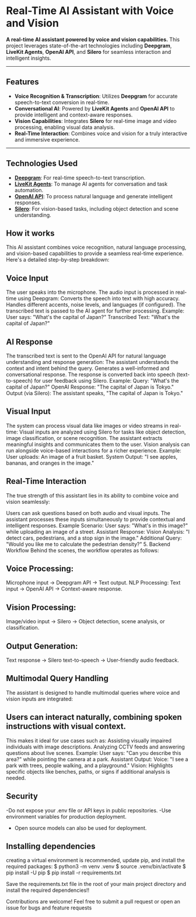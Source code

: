 # Real-Time AI Assistant with Voice and Vision

 **A real-time AI assistant powered by voice and vision capabilities.** This project leverages state-of-the-art technologies including **Deepgram**, **LiveKit Agents**, **OpenAI API**, and **Silero** for seamless interaction and intelligent insights. 

---

##  Features
- **Voice Recognition & Transcription**: Utilizes **Deepgram** for accurate speech-to-text conversion in real-time.
- **Conversational AI**: Powered by **LiveKit Agents** and **OpenAI API** to provide intelligent and context-aware responses.
- **Vision Capabilities**: Integrates **Silero** for real-time image and video processing, enabling visual data analysis.
- **Real-Time Interaction**: Combines voice and vision for a truly interactive and immersive experience.

---

## Technologies Used
- **[Deepgram](https://deepgram.com/)**: For real-time speech-to-text transcription.
- **[LiveKit Agents](https://livekit.io/)**: To manage AI agents for conversation and task automation.
- **[OpenAI API](https://openai.com/)**: To process natural language and generate intelligent responses.
- **[Silero](https://silero.ai/)**: For vision-based tasks, including object detection and scene understanding.


## How it works
This AI assistant combines voice recognition, natural language processing, and vision-based capabilities to provide a seamless real-time experience. Here's a detailed step-by-step breakdown:

## Voice Input
The user speaks into the microphone.
The audio input is processed in real-time using Deepgram:
Converts the speech into text with high accuracy.
Handles different accents, noise levels, and languages (if configured).
The transcribed text is passed to the AI agent for further processing.
Example:
User says: "What's the capital of Japan?"
Transcribed Text: "What's the capital of Japan?"
## AI Response
The transcribed text is sent to the OpenAI API for natural language understanding and response generation:
The assistant understands the context and intent behind the query.
Generates a well-informed and conversational response.
The response is converted back into speech (text-to-speech) for user feedback using Silero.
Example:
Query: "What's the capital of Japan?"
OpenAI Response: "The capital of Japan is Tokyo."
Output (via Silero): The assistant speaks, "The capital of Japan is Tokyo."
## Visual Input
The system can process visual data like images or video streams in real-time:
Visual inputs are analyzed using Silero for tasks like object detection, image classification, or scene recognition.
The assistant extracts meaningful insights and communicates them to the user.
Vision analysis can run alongside voice-based interactions for a richer experience.
Example:
User uploads: An image of a fruit basket.
System Output: "I see apples, bananas, and oranges in the image."

## Real-Time Interaction
The true strength of this assistant lies in its ability to combine voice and vision seamlessly:

Users can ask questions based on both audio and visual inputs.
The assistant processes these inputs simultaneously to provide contextual and intelligent responses.
Example Scenario:
User says: "What's in this image?" while uploading an image of a street.
Assistant Response:
Vision Analysis: "I detect cars, pedestrians, and a stop sign in the image."
Additional Query: "Would you like me to calculate the pedestrian density?"
5. Backend Workflow
Behind the scenes, the workflow operates as follows:

## Voice Processing:
Microphone input → Deepgram API → Text output.
NLP Processing:
Text input → OpenAI API → Context-aware response.
## Vision Processing:
Image/video input → Silero → Object detection, scene analysis, or classification.
## Output Generation:
Text response → Silero text-to-speech → User-friendly audio feedback.
## Multimodal Query Handling
The assistant is designed to handle multimodal queries where voice and vision inputs are integrated:

## Users can interact naturally, combining spoken instructions with visual context.
This makes it ideal for use cases such as:
Assisting visually impaired individuals with image descriptions.
Analyzing CCTV feeds and answering questions about live scenes.
Example:
User says: "Can you describe this area?" while pointing the camera at a park.
Assistant Output:
Voice: "I see a park with trees, people walking, and a playground."
Vision: Highlights specific objects like benches, paths, or signs if additional analysis is needed.

## Security
-Do not expose your .env file or API keys in public repositories.
-Use environment variables for production deployment.
- Open source models can also be used for deployment. 

## Installing dependencies
 creating a virtual environment is recommended, update pip, and install the required packages:
$ python3 -m venv .venv
$ source .venv/bin/activate
$ pip install -U pip
$ pip install -r requirements.txt

Save the requirements.txt file in the root of your main project directory and install the required dependencies!! 

Contributions are welcome! Feel free to submit a pull request or open an issue for bugs and feature requests



